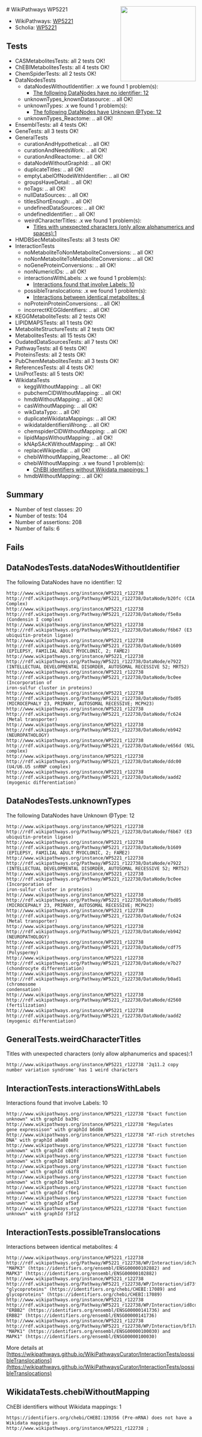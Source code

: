 <img style="float: right; width: 200px" src="https://upload.wikimedia.org/wikipedia/commons/thumb/8/83/Wplogo_with_text_500.png/640px-Wplogo_with_text_500.png" />
# WikiPathways WP5221

* WikiPathways: [WP5221](https://new.wikipathways.org/pathways/WP5221)
* Scholia: [WP5221](https://scholia.toolforge.org/wikipathways/WP5221)
## Tests
* CASMetabolitesTests: all 2 tests OK!
* ChEBIMetabolitesTests: all 4 tests OK!
* ChemSpiderTests: all 2 tests OK!
* DataNodesTests
    * dataNodesWithoutIdentifier: .x we found 1 problem(s):
        * [The following DataNodes have no identifier: 12](#8792c492)
    * unknownTypes_knownDatasource: .. all OK!
    * unknownTypes: .x we found 1 problem(s):
        * [The following DataNodes have Unknown @Type: 12](#ef950833)
    * unknownTypes_Reactome: .. all OK!
* EnsemblTests: all 4 tests OK!
* GeneTests: all 3 tests OK!
* GeneralTests
    * curationAndHypothetical: .. all OK!
    * curationAndNeedsWork: .. all OK!
    * curationAndReactome: .. all OK!
    * dataNodeWithoutGraphId: .. all OK!
    * duplicateTitles: .. all OK!
    * emptyLabelOfNodeWithIdentifier: .. all OK!
    * groupsHaveDetail: .. all OK!
    * noTags: .. all OK!
    * nullDataSources: .. all OK!
    * titlesShortEnough: .. all OK!
    * undefinedDataSources: .. all OK!
    * undefinedIdentifier: .. all OK!
    * weirdCharacterTitles: .x we found 1 problem(s):
        * [Titles with unexpected characters (only allow alphanumerics and spaces):1](#fda87b3f)
* HMDBSecMetabolitesTests: all 3 tests OK!
* InteractionTests
    * noMetaboliteToNonMetaboliteConversions: .. all OK!
    * noNonMetaboliteToMetaboliteConversions: .. all OK!
    * noGeneProteinConversions: .. all OK!
    * nonNumericIDs: .. all OK!
    * interactionsWithLabels: .x we found 1 problem(s):
        * [Interactions found that involve Labels: 10](#fe97a8b8)
    * possibleTranslocations: .x we found 1 problem(s):
        * [Interactions between identical metabolites: 4](#d59038c7)
    * noProteinProteinConversions: .. all OK!
    * incorrectKEGGIdentifiers: .. all OK!
* KEGGMetaboliteTests: all 2 tests OK!
* LIPIDMAPSTests: all 1 tests OK!
* MetaboliteStructureTests: all 2 tests OK!
* MetabolitesTests: all 15 tests OK!
* OudatedDataSourcesTests: all 7 tests OK!
* PathwayTests: all 6 tests OK!
* ProteinsTests: all 2 tests OK!
* PubChemMetabolitesTests: all 3 tests OK!
* ReferencesTests: all 4 tests OK!
* UniProtTests: all 5 tests OK!
* WikidataTests
    * keggWithoutMapping: .. all OK!
    * pubchemCIDWithoutMapping: .. all OK!
    * hmdbWithoutMapping: .. all OK!
    * casWithoutMapping: .. all OK!
    * wikDataTypo: .. all OK!
    * duplicateWikidataMappings: .. all OK!
    * wikidataIdentifiersWrong: .. all OK!
    * chemspiderCIDWithoutMapping: .. all OK!
    * lipidMapsWithoutMapping: .. all OK!
    * kNApSAcKWithoutMapping: .. all OK!
    * replaceWikipedia: .. all OK!
    * chebiWithoutMapping_Reactome: .. all OK!
    * chebiWithoutMapping: .x we found 1 problem(s):
        * [ChEBI identifiers without Wikidata mappings: 1](#a8d554cd)
    * hmdbWithoutMapping: .. all OK!


## Summary

* Number of test classes: 20
* Number of tests: 104
* Number of assertions: 208
* Number of fails: 6

## Fails

<a name="8792c492" />

## DataNodesTests.dataNodesWithoutIdentifier

The following DataNodes have no identifier: 12
```
http://www.wikipathways.org/instance/WP5221_r122738 http://rdf.wikipathways.org/Pathway/WP5221_r122738/DataNode/b20fc (CIA Complex)
http://www.wikipathways.org/instance/WP5221_r122738 http://rdf.wikipathways.org/Pathway/WP5221_r122738/DataNode/f5e8a (Condensin I complex)
http://www.wikipathways.org/instance/WP5221_r122738 http://rdf.wikipathways.org/Pathway/WP5221_r122738/DataNode/f6b67 (E3 ubiquitin-protein ligase)
http://www.wikipathways.org/instance/WP5221_r122738 http://rdf.wikipathways.org/Pathway/WP5221_r122738/DataNode/b1609 (EPILEPSY, FAMILIAL ADULT MYOCLONIC, 2; FAME2)
http://www.wikipathways.org/instance/WP5221_r122738 http://rdf.wikipathways.org/Pathway/WP5221_r122738/DataNode/e7922 (INTELLECTUAL DEVELOPMENTAL DISORDER, AUTOSOMAL RECESSIVE 52; MRT52)
http://www.wikipathways.org/instance/WP5221_r122738 http://rdf.wikipathways.org/Pathway/WP5221_r122738/DataNode/bc0ee (Incorporation of
iron-sulfur cluster in proteins)
http://www.wikipathways.org/instance/WP5221_r122738 http://rdf.wikipathways.org/Pathway/WP5221_r122738/DataNode/fbd05 (MICROCEPHALY 23, PRIMARY, AUTOSOMAL RECESSIVE; MCPH23)
http://www.wikipathways.org/instance/WP5221_r122738 http://rdf.wikipathways.org/Pathway/WP5221_r122738/DataNode/fc624 (Metal transporter)
http://www.wikipathways.org/instance/WP5221_r122738 http://rdf.wikipathways.org/Pathway/WP5221_r122738/DataNode/eb942 (NEUROPATHOLOGY)
http://www.wikipathways.org/instance/WP5221_r122738 http://rdf.wikipathways.org/Pathway/WP5221_r122738/DataNode/e656d (NSL complex)
http://www.wikipathways.org/instance/WP5221_r122738 http://rdf.wikipathways.org/Pathway/WP5221_r122738/DataNode/ddc00 (U4/U6.U5 snRNP complex)
http://www.wikipathways.org/instance/WP5221_r122738 http://rdf.wikipathways.org/Pathway/WP5221_r122738/DataNode/aadd2 (myogenic differentiation)
```

<a name="ef950833" />

## DataNodesTests.unknownTypes

The following DataNodes have Unknown @Type: 12
```
http://www.wikipathways.org/instance/WP5221_r122738 http://rdf.wikipathways.org/Pathway/WP5221_r122738/DataNode/f6b67 (E3 ubiquitin-protein ligase)
http://www.wikipathways.org/instance/WP5221_r122738 http://rdf.wikipathways.org/Pathway/WP5221_r122738/DataNode/b1609 (EPILEPSY, FAMILIAL ADULT MYOCLONIC, 2; FAME2)
http://www.wikipathways.org/instance/WP5221_r122738 http://rdf.wikipathways.org/Pathway/WP5221_r122738/DataNode/e7922 (INTELLECTUAL DEVELOPMENTAL DISORDER, AUTOSOMAL RECESSIVE 52; MRT52)
http://www.wikipathways.org/instance/WP5221_r122738 http://rdf.wikipathways.org/Pathway/WP5221_r122738/DataNode/bc0ee (Incorporation of
iron-sulfur cluster in proteins)
http://www.wikipathways.org/instance/WP5221_r122738 http://rdf.wikipathways.org/Pathway/WP5221_r122738/DataNode/fbd05 (MICROCEPHALY 23, PRIMARY, AUTOSOMAL RECESSIVE; MCPH23)
http://www.wikipathways.org/instance/WP5221_r122738 http://rdf.wikipathways.org/Pathway/WP5221_r122738/DataNode/fc624 (Metal transporter)
http://www.wikipathways.org/instance/WP5221_r122738 http://rdf.wikipathways.org/Pathway/WP5221_r122738/DataNode/eb942 (NEUROPATHOLOGY)
http://www.wikipathways.org/instance/WP5221_r122738 http://rdf.wikipathways.org/Pathway/WP5221_r122738/DataNode/cdf75 (Polyspermy)
http://www.wikipathways.org/instance/WP5221_r122738 http://rdf.wikipathways.org/Pathway/WP5221_r122738/DataNode/e7b27 (chondrocyte differentiation)
http://www.wikipathways.org/instance/WP5221_r122738 http://rdf.wikipathways.org/Pathway/WP5221_r122738/DataNode/b0ad1 (chromosome
condensation)
http://www.wikipathways.org/instance/WP5221_r122738 http://rdf.wikipathways.org/Pathway/WP5221_r122738/DataNode/d2560 (fertilization)
http://www.wikipathways.org/instance/WP5221_r122738 http://rdf.wikipathways.org/Pathway/WP5221_r122738/DataNode/aadd2 (myogenic differentiation)
```

<a name="fda87b3f" />

## GeneralTests.weirdCharacterTitles

Titles with unexpected characters (only allow alphanumerics and spaces):1
```
http://www.wikipathways.org/instance/WP5221_r122738 '2q11.2 copy number variation syndrome' has 1 weird characters
```

<a name="fe97a8b8" />

## InteractionTests.interactionsWithLabels

Interactions found that involve Labels: 10
```
http://www.wikipathways.org/instance/WP5221_r122738 "Exact function unknown" with graphId ba39c
http://www.wikipathways.org/instance/WP5221_r122738 "Regulates
gene expressison" with graphId b6d86
http://www.wikipathways.org/instance/WP5221_r122738 "AT-rich stretches DNA" with graphId a0a80
http://www.wikipathways.org/instance/WP5221_r122738 "Exact function unknown" with graphId c06fc
http://www.wikipathways.org/instance/WP5221_r122738 "Exact function unknown" with graphId b828f
http://www.wikipathways.org/instance/WP5221_r122738 "Exact function unknown" with graphId c61f8
http://www.wikipathways.org/instance/WP5221_r122738 "Exact function unknown" with graphId bee13
http://www.wikipathways.org/instance/WP5221_r122738 "Exact function unknown" with graphId cf6e1
http://www.wikipathways.org/instance/WP5221_r122738 "Exact function unknown" with graphId af5af
http://www.wikipathways.org/instance/WP5221_r122738 "Exact function unknown" with graphId f3f12
```

<a name="d59038c7" />

## InteractionTests.possibleTranslocations

Interactions between identical metabolites: 4
```
http://www.wikipathways.org/instance/WP5221_r122738 http://rdf.wikipathways.org/Pathway/WP5221_r122738/WP/Interaction/idc7ccd87e "MAPK3" (https://identifiers.org/ensembl/ENSG00000102882) and 
MAPK3" (https://identifiers.org/ensembl/ENSG00000102882)
http://www.wikipathways.org/instance/WP5221_r122738 http://rdf.wikipathways.org/Pathway/WP5221_r122738/WP/Interaction/id73f1ddb3 "glycoproteins" (https://identifiers.org/chebi/CHEBI:17089) and 
glycoproteins" (https://identifiers.org/chebi/CHEBI:17089)
http://www.wikipathways.org/instance/WP5221_r122738 http://rdf.wikipathways.org/Pathway/WP5221_r122738/WP/Interaction/id8cd8bf5 "ERBB2" (https://identifiers.org/ensembl/ENSG00000141736) and 
ERBB2" (https://identifiers.org/ensembl/ENSG00000141736)
http://www.wikipathways.org/instance/WP5221_r122738 http://rdf.wikipathways.org/Pathway/WP5221_r122738/WP/Interaction/bf17a "MAPK1" (https://identifiers.org/ensembl/ENSG00000100030) and 
MAPK1" (https://identifiers.org/ensembl/ENSG00000100030)
```

More details at [https://wikipathways.github.io/WikiPathwaysCurator/InteractionTests/possibleTranslocations](https://wikipathways.github.io/WikiPathwaysCurator/InteractionTests/possibleTranslocations)

<a name="a8d554cd" />

## WikidataTests.chebiWithoutMapping

ChEBI identifiers without Wikidata mappings: 1
```
https://identifiers.org/chebi/CHEBI:139356 (Pre-mRNA) does not have a Wikidata mapping in http://www.wikipathways.org/instance/WP5221_r122738 ; 
```

